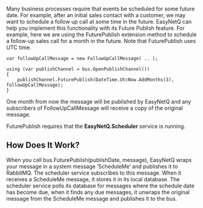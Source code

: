 Many business processes require that events be scheduled for some future date. For example, after an initial sales contact with a customer, we may want to schedule a follow up call at some time in the future. EasyNetQ can help you implement this functionality with its Future Publish feature. For example, here we are using the FuturePublish extension method to schedule a follow-up sales call for a month in the future. Note that FuturePublish uses UTC time.

    var followUpCallMessage = new FollowUpCallMessage( .. );

    using (var publishChannel = bus.OpenPublishChannel())
    {
        publishChannel.FuturePublish(DateTime.UtcNow.AddMonths(3), followUpCallMessage);
    }

One month from now the message will be published by EasyNetQ and any subscribers of FollowUpCallMessage will receive a copy of the original message.

FuturePublish requires that the **EasyNetQ.Scheduler** service is running.

## How Does It Work?

When you call bus.FuturePublish(publishDate, message), EasyNetQ wraps your message in a system message ‘ScheduleMe’ and publishes it to RabbitMQ. The scheduler service subscribes to this message. When it receives a ScheduleMe message, it stores it in its local database. The scheduler service polls its database for messages where the schedule date has become due, when it finds any due messages, it unwraps the original message from the ScheduleMe message and publishes it to the bus.
